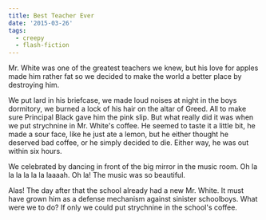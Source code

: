 ```yaml
---
title: Best Teacher Ever
date: '2015-03-26'
tags:
  - creepy
  - flash-fiction
---
```


Mr. White was one of the greatest teachers we knew, but his love for apples made
him rather fat so we decided to make the world a better place by destroying him.

<!-- truncate -->

We put lard in his briefcase, we made loud noises at night in the boys
dormitory, we burned a lock of his hair on the altar of Greed. All to make sure
Principal Black gave him the pink slip. But what really did it was when we put
strychnine in Mr. White's coffee. He seemed to taste it a little bit, he made a
sour face, like he just ate a lemon, but he either thought he deserved bad
coffee, or he simply decided to die. Either way, he was out within six hours.

We celebrated by dancing in front of the big mirror in the music room. Oh la la
la la la la laaaah. Oh la! The music was so beautiful.

Alas! The day after that the school already had a new Mr. White. It must have
grown him as a defense mechanism against sinister schoolboys. What were we to
do? If only we could put strychnine in the school's coffee.

